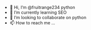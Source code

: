 - 👋 Hi, I’m @fruitrange234  python
- 🌱 I’m currently learning SEO
- 💞️ I’m looking to collaborate on python
- 📫 How to reach me ...

<!---
fruitrange234/fruitrange234 is a ✨ special ✨ repository because its `README.md` (this file) appears on your GitHub profile.
You can click the Preview link to take a look at your changes.
--->
